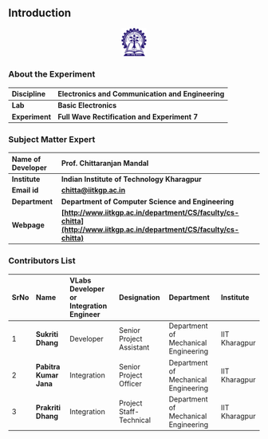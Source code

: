 

## Introduction

<div align="center">
<img src="experiment/images/iitkgp.png" width="10%">
</div>


### About the Experiment 

| <b> Discipline | <b> Electronics and Communication and Engineering|
| :-- | :-- |
| <b> Lab | <b> **Basic Electronics** |
| <b> Experiment | <b> **Full Wave Rectification and Experiment 7** |



### Subject Matter Expert
<!--Fill a brief description of this experiment here-->

<b>Name of Developer | <b> **Prof. Chittaranjan Mandal**
:--|:--|
<b> Institute | <b>  **Indian Institute of Technology Kharagpur**
<b> Email id|     <b>  **chitta@iitkgp.ac.in**
<b> Department |  **Department of Computer Science and Engineering**
<b>Webpage| <b> [http://www.iitkgp.ac.in/department/CS/faculty/cs-chitta](http://www.iitkgp.ac.in/department/CS/faculty/cs-chitta)


### Contributors List

SrNo | Name | VLabs Developer or Integration Engineer | Designation | Department| Institute
:--|:--|:--|:--|:--|:--|
1 | **Sukriti Dhang** | Developer | Senior Project Assistant | Department of Mechanical Engineering | IIT Kharagpur 
2 | **Pabitra Kumar Jana** | Integration | Senior Project Officer | Department of Mechanical Engineering | IIT Kharagpur 
3 | **Prakriti Dhang** | Integration | Project Staff- Technical | Department of Mechanical Engineering | IIT Kharagpur  
